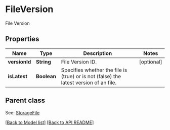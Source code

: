 # FileVersion

File Version

## Properties
Name | Type | Description | Notes
------------ | ------------- | ------------- | -------------
**versionId** | **String** | File Version ID. |  [optional]
**isLatest** | **Boolean** | Specifies whether the file is (true) or is not (false) the latest version of an file. | 

## Parent class

See: [StorageFile](StorageFile.md)



[[Back to Model list]](Models.md) [[Back to API README]](README.md)
